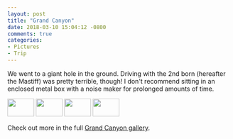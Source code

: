 ```yaml
---
layout: post
title: "Grand Canyon"
date: 2018-03-10 15:04:12 -0800
comments: true
categories: 
- Pictures
- Trip
---
```

We went to a giant hole in the ground.  Driving with the 2nd born (hereafter the Mastiff) was pretty terrible, though!  I don't recommend sitting in an enclosed metal box with a noise maker for prolonged amounts of time.

<div class="galleria">
<a href="https://img.gtww.net/2017/10_Grand_Canyon/7831/grandcanyon-1_dc65dd4.jpg"><img data-title="" data-description="" src="https://img.gtww.net/2017/10_Grand_Canyon/7831/Thumbs/grandcanyon-1_291e.jpg" height="40" width="60"/></a>
<a href="https://img.gtww.net/2017/10_Grand_Canyon/7831/grandcanyon-3_b8eff83.jpg"><img data-title="" data-description="" src="https://img.gtww.net/2017/10_Grand_Canyon/7831/Thumbs/grandcanyon-3_9f01.jpg" height="40" width="60"/></a>
<a href="https://img.gtww.net/2017/10_Grand_Canyon/7831/grandcanyon-4_8a5523c.jpg"><img data-title="" data-description="" src="https://img.gtww.net/2017/10_Grand_Canyon/7831/Thumbs/grandcanyon-4_6646.jpg" height="40" width="60"/></a>
<a href="https://img.gtww.net/2017/10_Grand_Canyon/7831/grandcanyon-6_9a21ccc.jpg"><img data-title="" data-description="" src="https://img.gtww.net/2017/10_Grand_Canyon/7831/Thumbs/grandcanyon-6_2901.jpg" height="40" width="60"/></a>
</div>

Check out more in the full [Grand Canyon gallery](http://go.gtww.net/2oWF8gv).
